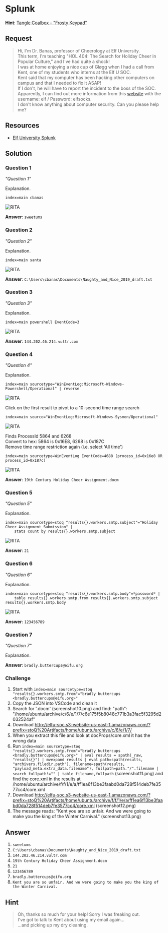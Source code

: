 # Splunk
**Hint**: [Tangle Coalbox - "Frosty Keypad"](../hints/h6.md)

## Request
> Hi, I'm Dr. Banas, professor of Cheerology at Elf University.  
> This term, I'm teaching "HOL 404: The Search for Holiday Cheer in Popular Culture," and I've had quite a shock!  
> I was at home enjoying a nice cup of Gløgg when I had a call from Kent, one of my students who interns at the Elf U SOC.  
> Kent said that my computer has been hacking other computers on campus and that I needed to fix it ASAP!  
> If I don't, he will have to report the incident to the boss of the SOC.  
> Apparently, I can find out more information from this [website](https://splunk.elfu.org/) with the username: elf / Password: elfsocks.  
> I don't know anything about computer security. Can you please help me?

## Resources
- [Elf University Splunk](https://splunk.elfu.org/)

## Solution
### Question 1
*"Question 1"*

Explanation.

```shell
index=main cbanas
```

![RITA](../img/challenges/c6/c6_1.png)

**Answer**: `sweetums`

### Question 2
*"Question 2"*

Explanation.

```shell
index=main santa
```

![RITA](../img/challenges/c6/c6_2.png)

**Answer**: `C:\Users\cbanas\Documents\Naughty_and_Nice_2019_draft.txt` 

### Question 3
*"Question 3"*

Explanation.

```shell
index=main powershell EventCode=3
```

![RITA](../img/challenges/c6/c6_3.png)

**Answer**: `144.202.46.214.vultr.com` 

### Question 4
*"Question 4"*

Explanation.

```shell
index=main sourcetype="WinEventLog:Microsoft-Windows-Powershell/Operational" | reverse
```

![RITA](../img/challenges/c6/c6_4.png)

Click on the first result to pivot to a 10-second time range search

```shell
index=main source="WinEventLog:Microsoft-Windows-Sysmon/Operational"
```

![RITA](../img/challenges/c6/c6_5.png)

Finds ProcessId 5864 and 6268  
Convert to hex: 5864 is 0x16E8, 6268 is 0x187C  
Remove time range restriction again (i.e. select 'All time')

```shell
index=main sourcetype=WinEventLog EventCode=4688 (process_id=0x16e8 OR process_id=0x187c)
```

![RITA](../img/challenges/c6/c6_6.png)

**Answer**: `19th Century Holiday Cheer Assignment.docm`

### Question 5
*"Question 5"*

Explanation.

```shell
index=main sourcetype=stoq "results{}.workers.smtp.subject"="Holiday Cheer Assignment Submission" | 
    stats count by results{}.workers.smtp.subject
```

![RITA](../img/challenges/c6/c6_7.png)

**Answer**: `21`

### Question 6
*"Question 6"*

Explanation.

```shell 
index=main sourcetype=stoq "results{}.workers.smtp.body"=*password* |
    table results{}.workers.smtp.from results{}.workers.smtp.subject results{}.workers.smtp.body
```

![RITA](../img/challenges/c6/c6_8.png)

**Answer**: `123456789`

### Question 7
*"Question 7"*

Explanation.

**Answer**: `bradly.buttercups@eifu.org`

### Challenge
1. Start with `index=main sourcetype=stoq "results{}.workers.smtp.from"="bradly buttercups <bradly.buttercups@eifu.org>"`
2. Copy the JSON into VSCode and clean it
3. Search for '.docm' (screenshot10.png) and find:
   "path": "/home/ubuntu/archive/c/6/e/1/7/c6e175f5b8048c771b3a3fac5f3295d2032524af"
4. Download http://elfu-soc.s3-website-us-east-1.amazonaws.com/?prefix=stoQ%20Artifacts/home/ubuntu/archive/c/6/e/1/7/
5. When you extract this file and look at docProps/core.xml it has the wrong data
6. Run `index=main sourcetype=stoq  "results{}.workers.smtp.from"="bradly buttercups <bradly.buttercups@eifu.org>" | eval results = spath(_raw, "results{}") | mvexpand results | eval path=spath(results, "archivers.filedir.path"), filename=spath(results, "payload_meta.extra_data.filename"), fullpath=path."/".filename | search fullpath!="" | table filename,fullpath` (screenshot11.png) and find the core.xml in the results at /home/ubuntu/archive/f/f/1/e/a/ff1ea6f13be3faabd0da728f514deb7fe3577cc4/core.xml
7. Download http://elfu-soc.s3-website-us-east-1.amazonaws.com/?prefix=stoQ%20Artifacts/home/ubuntu/archive/f/f/1/e/a/ff1ea6f13be3faabd0da728f514deb7fe3577cc4/core.xml (screenshot12.png)
8. The message reads: "Kent you are so unfair. And we were going to make you the king of the Winter Carnival." (screenshot13.png)

## Answer
1. `sweetums`
2. `C:\Users\cbanas\Documents\Naughty_and_Nice_2019_draft.txt`
3. `144.202.46.214.vultr.com`
4. `19th Century Holiday Cheer Assignment.docm`
5. `21`
6. `123456789`
7. `bradly.buttercups@eifu.org`
8. `Kent you are so unfair. And we were going to make you the king of the Winter Carnival.`

## Hint
> Oh, thanks so much for your help! Sorry I was freaking out.  
> I've got to talk to Kent about using my email again...  
> ...and picking up my dry cleaning.
